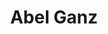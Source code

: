 ---
title: "Abel Ganz"
summary: "Abel Ganz was formed in Glasgow, UK in 1980. Members: Previous members:"
image: "abel-ganz.jpg"
---
